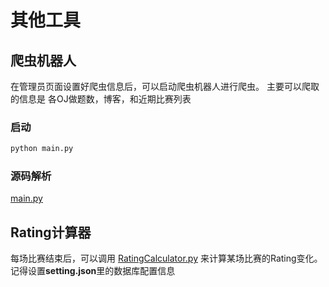 # 其他工具

## 爬虫机器人

在管理员页面设置好爬虫信息后，可以启动爬虫机器人进行爬虫。
主要可以爬取的信息是 各OJ做题数，博客，和近期比赛列表

### 启动

```bash
python main.py
```
### 源码解析

[main.py](https://github.com/Linzecong/LPOJ/blob/master/CrawlingServer/main.py)

## Rating计算器

每场比赛结束后，可以调用 [RatingCalculator.py](https://github.com/Linzecong/LPOJ/blob/master/CrawlingServer/main.py) 来计算某场比赛的Rating变化。记得设置**setting.json**里的数据库配置信息